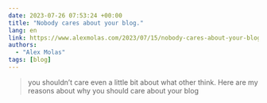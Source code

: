 ```yaml
---
date: 2023-07-26 07:53:24 +00:00
title: "Nobody cares about your blog."
lang: en
link: https://www.alexmolas.com/2023/07/15/nobody-cares-about-your-blog.html
authors:
  - "Alex Molas"
tags: [blog]
---
```


> you shouldn’t care even a little bit about what other think. Here are my reasons about why you should care about your blog
